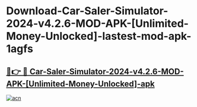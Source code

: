 # Download-Car-Saler-Simulator-2024-v4.2.6-MOD-APK-[Unlimited-Money-Unlocked]-lastest-mod-apk-1agfs

<h2><a href="https://apkcomod.com?title=Car-Saler-Simulator-2024-v4.2.6-MOD-APK-[Unlimited-Money-Unlocked]">🔗👉 🔴 Car-Saler-Simulator-2024-v4.2.6-MOD-APK-[Unlimited-Money-Unlocked]-apk </a></h2>

[![acn](https://github.com/user-attachments/assets/0f9c940e-d8b0-45ae-aac7-cd30a18b3e1c)](https://apkcomod.com?title=Car-Saler-Simulator-2024-v4.2.6-MOD-APK-[Unlimited-Money-Unlocked])
